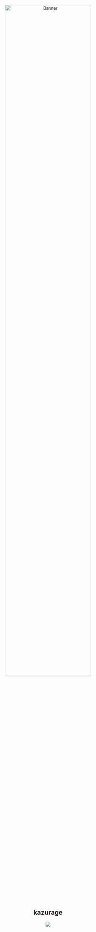 <p align="center">
<img src="https://cdn.discordapp.com/attachments/1346584024805543996/1371053028249174089/video_2025-05-10_11-35-53.gif?ex=68397722&is=683825a2&hm=e2dfe95d94550a7372408b75c90a7f4d1892ac96308f5b2f66726b99b9e6faf1&" width="75%" alt="Banner">
</p>

<h2 align="center">
  kazurage
</h2>

<p align="center">
  <a href="https://t.me/kazurage">
    <img src="https://img.shields.io/badge/Telegram-kazurage-blue?style=for-the-badge&logo=telegram&logoColor=white&color=0088cc">
  </a>
</p>
